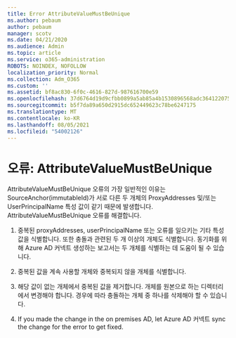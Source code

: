 ```yaml
---
title: Error AttributeValueMustBeUnique
ms.author: pebaum
author: pebaum
manager: scotv
ms.date: 04/21/2020
ms.audience: Admin
ms.topic: article
ms.service: o365-administration
ROBOTS: NOINDEX, NOFOLLOW
localization_priority: Normal
ms.collection: Adm_O365
ms.custom: ''
ms.assetid: bf8ac830-6f0c-4616-827d-987616700e59
ms.openlocfilehash: 37d6764d19d9cfbb0899a5ab85a4b1530896568adc364122075b7d6f2a32970a
ms.sourcegitcommit: b5f7da89a650d2915dc652449623c78be6247175
ms.translationtype: MT
ms.contentlocale: ko-KR
ms.lasthandoff: 08/05/2021
ms.locfileid: "54002126"
---
```

# <a name="error-attributevaluemustbeunique"></a>오류: AttributeValueMustBeUnique

AttributeValueMustBeUnique 오류의 가장 일반적인 이유는 SourceAnchor(immutableId)가 서로 다른 두 개체의 ProxyAddresses 및/또는 UserPrincipalName 특성 값이 같기 때문에 발생합니다. AttributeValueMustBeUnique 오류를 해결합니다.
  
1. 중복된 proxyAddresses, userPrincipalName 또는 오류를 일으키는 기타 특성 값을 식별합니다. 또한 충돌과 관련된 두 개 이상의 개체도 식별합니다. 동기화를 위해 Azure AD 커넥트 생성하는 보고서는 두 개체를 식별하는 데 도움이 될 수 있습니다.
    
2. 중복된 값을 계속 사용할 개체와 중복되지 않을 개체를 식별합니다.
    
3. 해당 값이 없는 개체에서 중복된 값을 제거합니다. 개체를 원본으로 하는 디렉터리에서 변경해야 합니다. 경우에 따라 충돌하는 개체 중 하나를 삭제해야 할 수 있습니다.
    
4. If you made the change in the on premises AD, let Azure AD 커넥트 sync the change for the error to get fixed.
    

